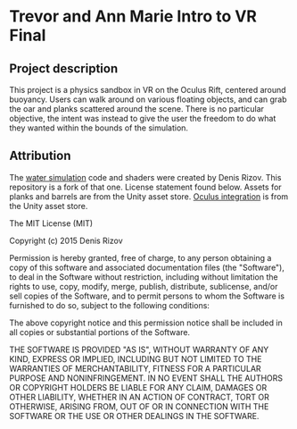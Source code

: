 # Trevor and Ann Marie Intro to VR Final

## Project description

This project is a physics sandbox in VR on the Oculus Rift, centered around buoyancy.  Users can walk around on various floating objects, and can grab the oar and planks scattered around the scene.  There is no particular objective, the intent was instead to give the user the freedom to do what they wanted within the bounds of the simulation.

## Attribution

The [water simulation](https://github.com/dbrizov/Unity-WaterBuoyancy) code and shaders were created by Denis Rizov.  This repository is a fork of that one.  License statement found below.  Assets for planks and barrels are from the Unity asset store.  [Oculus integration](https://assetstore.unity.com/packages/tools/integration/oculus-integration-82022) is from the Unity asset store.

The MIT License (MIT)

Copyright (c) 2015 Denis Rizov

Permission is hereby granted, free of charge, to any person obtaining a copy
of this software and associated documentation files (the "Software"), to deal
in the Software without restriction, including without limitation the rights
to use, copy, modify, merge, publish, distribute, sublicense, and/or sell
copies of the Software, and to permit persons to whom the Software is
furnished to do so, subject to the following conditions:

The above copyright notice and this permission notice shall be included in all
copies or substantial portions of the Software.

THE SOFTWARE IS PROVIDED "AS IS", WITHOUT WARRANTY OF ANY KIND, EXPRESS OR
IMPLIED, INCLUDING BUT NOT LIMITED TO THE WARRANTIES OF MERCHANTABILITY,
FITNESS FOR A PARTICULAR PURPOSE AND NONINFRINGEMENT. IN NO EVENT SHALL THE
AUTHORS OR COPYRIGHT HOLDERS BE LIABLE FOR ANY CLAIM, DAMAGES OR OTHER
LIABILITY, WHETHER IN AN ACTION OF CONTRACT, TORT OR OTHERWISE, ARISING FROM,
OUT OF OR IN CONNECTION WITH THE SOFTWARE OR THE USE OR OTHER DEALINGS IN THE
SOFTWARE.
